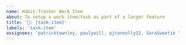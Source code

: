 ```yaml
---
name: Habit-Tracker Work Item
about: To setup a work item/task as part of a larger feature
title: '📝: [task-item]'
labels: 'task-item'
assignees: 'patricktownley, paulywill, pjconnolly12, SaraSweetie '
---
```

